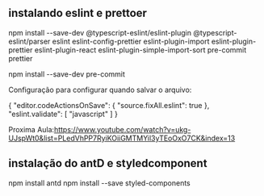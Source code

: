 ## instalando eslint e prettoer

npm install --save-dev @typescript-eslint/eslint-plugin @typescript-eslint/parser eslint eslint-config-prettier eslint-plugin-import eslint-plugin-prettier eslint-plugin-react eslint-plugin-simple-import-sort pre-commit prettier

npm install --save-dev pre-commit

Configuração para configurar quando salvar o arquivo:

{
"editor.codeActionsOnSave": {
"source.fixAll.eslint": true
},
"eslint.validate": [
"javascript"
]
}

Proxima Aula:https://www.youtube.com/watch?v=ukg-UJspWt0&list=PLedVhPP7RyiKOiiGMTMYil3yTEoOxO7CK&index=13

## instalação do antD e styledcomponent

npm install antd
npm install --save styled-components
